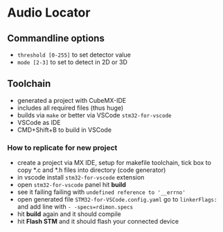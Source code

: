 # Audio Locator

## Commandline options
- `threshold [0-255]` to set detector value
- `mode [2-3]` to set to detect in 2D or 3D

## Toolchain
- generated a project with CubeMX-IDE
- includes all required files (thus huge)
- builds via `make` or better via VSCode `stm32-for-vscode`
- VSCode as IDE
- CMD+Shift+B to build in VSCode

### How to replicate for new project
- create a project via MX IDE, setup for makefile toolchain, tick box to copy *.c and *.h files into directory (code generator)
- in vscode install `stm32-for-vscode` extension
- open `stm32-for-vscode` panel hit **build**
- see it failing failing with `undefined reference to '__errno'`
- open generated file `STM32-for-VSCode.config.yaml` go to `linkerFlags:` and add line with `- -specs=rdimon.specs`
- hit **build** again and it should compile
- hit **Flash STM** and it should flash your connected device
